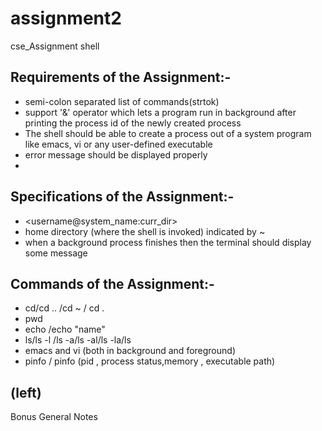 # assignment2
cse_Assignment shell


## Requirements of the Assignment:-

- semi-colon separated list of commands(strtok)
- support '&' operator which lets a program run in background after
printing the process id of the newly created process
- The shell should be able to create a process out of a
system program like emacs, vi or any user-defined executable
- error message should be displayed properly
-  

## Specifications of the Assignment:-
- <username@system_name:curr_dir>
- home directory (where the shell is invoked) indicated by ~
- when a background process finishes then the terminal should display some message 

## Commands of the Assignment:-

- cd/cd .. /cd ~ / cd .
- pwd
- echo <name>/echo "name"
- ls/ls -l /ls -a/ls -al/ls -la/ls<directory name>
- emacs and vi (both in background and foreground)
- pinfo / pinfo <pid> (pid , process status,memory , executable path)

## (left)
Bonus General Notes

